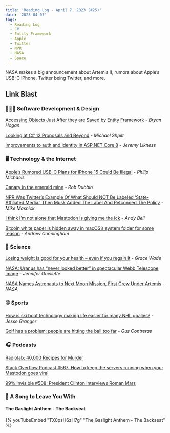```yaml
---
title: 'Reading Log - April 7, 2023 (#25)'
date: '2023-04-07'
tags:
  - Reading Log
  - C#
  - Entity Framework
  - Apple
  - Twitter
  - NPR
  - NASA
  - Space
---
```


NASA makes a big announcement about Artemis II, rumors about Apple’s USB-C iPhone, Twitter being Twitter, and more.
<!-- excerpt -->

## Link Blast

### 👨🏼‍💻 Software Development & Design

[Accessing Objects Just After they are Saved by Entity Framework](https://nodogmablog.bryanhogan.net/2023/04/accessing-objects-just-after-they-are-saved-by-entity-framework/) - *Bryan Hogan*

[Looking at C# 12 Proposals and Beyond](https://michaelscodingspot.com/csharp-12-proposals/) - *Michael Shpilt*

[Improvements to auth and identity in ASP.NET Core 8](https://devblogs.microsoft.com/dotnet/improvements-auth-identity-aspnetcore-8/) - *Jeremy Likness*

### 🖥 Technology & the Internet

[Apple’s Rumored USB-C Plans for iPhone 15 Could Be Illegal](https://www.tomsguide.com/news/apples-rumored-usb-c-plans-for-iphone-15-could-be-illegal) - *Philip Michaels*

[Canary in the emerald mine](https://www.theverge.com/23653556/tweetbot-twitter-api-elon-musk-mastodon) - *Rob Dubbin*

[NPR Was Twitter’s Example Of What Should NOT Be Labeled ‘State-Affiliated Media.’ Then Musk Added The Label And Retconned The Policy](https://www.techdirt.com/2023/04/05/npr-was-twitters-example-of-what-should-not-be-labeled-state-affiliated-media-then-musk-added-the-label-and-retconned-the-policy/) - *Mike Masnick*

[I think I’m not alone that Mastodon is giving me the ick](https://andy-bell.co.uk/i-think-im-not-alone-that-mastodon-is-giving-me-the-ick/) - *Andy Bell*

[Bitcoin white paper is hidden away in macOS’s system folder for some reason](https://arstechnica.com/gadgets/2023/04/bitcoin-whitepaper-is-hidden-away-in-macoss-system-folders-for-some-reason/) - *Andrew Cunningham*

### 🔬 Science

[Losing weight is good for your health – even if you regain it](https://www.newscientist.com/article/2366432-losing-weight-is-good-for-your-health-even-if-you-regain-it/) - *Grace Wade*

[NASA: Uranus has “never looked better” in spectacular Webb Telescope image](https://arstechnica.com/science/2023/04/stunning-new-webb-telescope-image-showcases-nested-rings-of-uranus/) - *Jennifer Ouellette*

[NASA Names Astronauts to Next Moon Mission, First Crew Under Artemis](https://www.nasa.gov/press-release/nasa-names-astronauts-to-next-moon-mission-first-crew-under-artemis) - *NASA*

### ⚾ Sports

[How is ski boot technology making life easier for many NHL goalies?](https://theathletic.com/4366629/2023/04/06/nhl-goalie-skates-bauer-konekt/) - *Jesse Granger*

[Golf has a problem: people are hitting the ball too far](https://www.npr.org/2023/04/06/1167772714/golf-ball-change-rule-augusta-tiger-woods-pros-courses) - *Gus Contreras*

### 🎧 Podcasts

[Radiolab: 40,000 Recipes for Murder](https://radiolab.org/episodes/40000-recipes-murder)

[Stack Overflow Podcast #567: How to keep the servers running when your Mastodon goes viral](https://stackoverflow.blog/2023/03/31/how-to-keep-the-servers-running-when-your-mastodon-goes-viral/)

[99% Invisible #508: President Clinton Interviews Roman Mars](https://podcasts.apple.com/ca/podcast/508-president-clinton-interviews-roman-mars/id394775318?i=1000580110425)

### 🎵 A Song to Leave You With

#### The Gaslight Anthem - The Backseat

{% youTubeEmbed "TX0psH6zH7g" "The Gaslight Anthem - The Backseat" %}